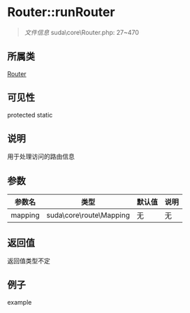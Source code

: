 # Router::runRouter



> *文件信息* suda\core\Router.php: 27~470

## 所属类 

[Router](../Router.md)

## 可见性

 protected static

## 说明

用于处理访问的路由信息


## 参数


| 参数名 | 类型 | 默认值 | 说明 |
|--------|-----|-------|-------|
| mapping |  suda\core\route\Mapping | 无 | 无 |



## 返回值

返回值类型不定


## 例子

example